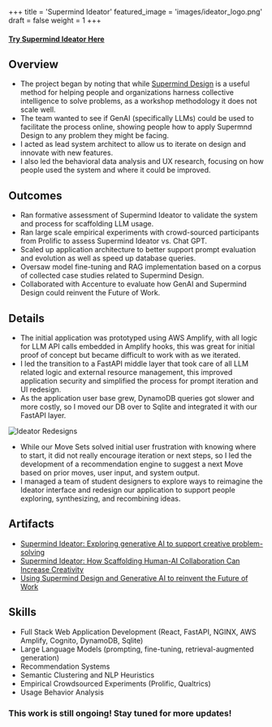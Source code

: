+++
title = 'Supermind Ideator'
featured_image = 'images/ideator_logo.png'
draft = false
weight = 1
+++

#### [Try Supermind Ideator Here](https://ideator.mit.edu/)

## Overview

- The project began by noting that while [Supermind Design](https://cci.mit.edu/supermind-design/) is a useful method for helping people and organizations harness collective intelligence to solve problems, as a workshop methodology it does not scale well.
- The team wanted to see if GenAI (specifically LLMs) could be used to facilitate the process online, showing people how to apply Supermnd Design to any problem they might be facing.
- I acted as lead system architect to allow us to iterate on design and innovate with new features.
- I also led the behavioral data analysis and UX research, focusing on how people used the system and where it could be improved.

## Outcomes

- Ran formative assessment of Supermind Ideator to validate the system and process for scaffolding LLM usage.
- Ran large scale empirical experiments with crowd-sourced participants from Prolific to assess Supermind Ideator vs. Chat GPT.
- Scaled up application architecture to better support prompt evaluation and evolution as well as speed up database queries.
- Oversaw model fine-tuning and RAG implementation based on a corpus of collected case studies related to Supermind Design.
- Collaborated with Accenture to evaluate how GenAI and Supermind Design could reinvent the Future of Work.

## Details

- The initial application was prototyped using AWS Amplify, with all logic for LLM API calls embedded in Amplify hooks, this was great for initial proof of concept but became difficult to work with as we iterated.
- I led the transition to a FastAPI middle layer that took care of all LLM related logic and external resource management, this improved application security and simplified the process for prompt iteration and UI redesign.
- As the application user base grew, DynamoDB queries got slower and more costly, so I moved our DB over to Sqlite and integrated it with our FastAPI layer.

![Ideator Redesigns](../../images/ideator_iterations.png)

- While our Move Sets solved initial user frustration with knowing where to start, it did not really encourage iteration or next steps, so I led the development of a recommendation engine to suggest a next Move based on prior moves, user input, and system output.
- I managed a team of student designers to explore ways to reimagine the Ideator interface and redesign our application to support people exploring, synthesizing, and recombining ideas.

## Artifacts

- [Supermind Ideator: Exploring generative AI to support creative problem-solving](https://arxiv.org/abs/2311.01937)
- [Supermind Ideator: How Scaffolding Human-AI Collaboration Can Increase Creativity](https://dl.acm.org/doi/abs/10.1145/3643562.3672611)
- [Using Supermind Design and Generative AI to reinvent the Future of Work](https://cci.mit.edu/wp-content/uploads/2024/10/CCI-AccWPpublic2024-09final.pdf)


## Skills

- Full Stack Web Application Development (React, FastAPI, NGINX, AWS Amplify, Cognito, DynamoDB, Sqlite)
- Large Language Models (prompting, fine-tuning, retrieval-augmented generation)
- Recommendation Systems
- Semantic Clustering and NLP Heuristics
- Empirical Crowdsourced Experiments (Prolific, Qualtrics)
- Usage Behavior Analysis

### This work is still ongoing! Stay tuned for more updates!
